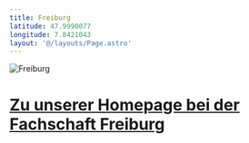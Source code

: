 ```yaml
---
title: Freiburg
latitude: 47.9990077
longitude: 7.8421043
layout: '@/layouts/Page.astro'
---
```


![Freiburg](@/assets/freiburg.png)

# [Zu unserer Homepage bei der Fachschaft Freiburg](https://ofamed.de/projekte/impfaufklaerung/)
